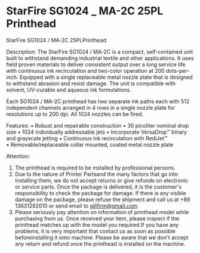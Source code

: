 # StarFire SG1024 _ MA-2C 25PL Printhead

StarFire SG1024 / MA-2C 25PLPrinthead

Description:
The StarFire SG1024 / MA-2C is a compact, self-contained unit built to withstand demanding industrial textile and other applications. It uses field proven materials to deliver consistent output over a long service life with continuous ink recirculation and two-color operation at 200 dots-per-inch. Equipped with a single replaceable metal nozzle plate that is designed to withstand abrasion and resist damage. The unit is compatible with solvent, UV-curable and aqueous ink formulations.

Each SG1024 / MA-2C printhead has two separate ink paths each with 512 independent channels arranged in 4 rows in a single nozzle plate for resolutions up to 200 dpi. All 1024 nozzles can be fired.

Features:
• Robust and repairable construction
• 30 picoliter nominal drop size
• 1024 individually addressable jets
• Incorporate VersaDrop™ binary and grayscale jetting
• Continuous ink recirculation with RediJet™
• Removable/replaceable collar mounted, coated metal nozzle plate

Attention:
1. The printhead is required to be installed by professional persons.
2. Due to the nature of Printer Partsand the many factors that go into installing them, we do not accept returns or give refunds on electronic or service parts. Once the package is delivered, it is the customer's responsibility to check the package for damage. If there is any visible damage on the package, please refuse the shipment and call us at +86 13631292010 or send email to qilifirm@gmail.com.
3. Please seriously pay attention on information of printhead model while purchasing from us. Once received your item, please inspect if the printhead matches up with the model you required.If you have any problems, it is very important that contact us as soon as possible beforeinstalling it onto machine. Please be aware that we don't accept any return and refund once the printhead is installed on the machine.
